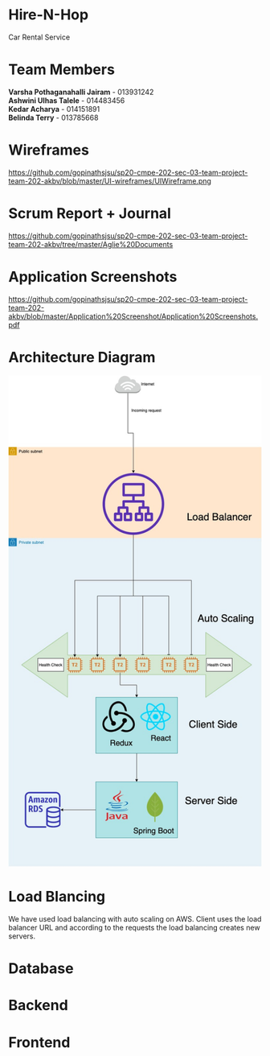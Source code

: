 # Hire-N-Hop
Car Rental Service

# Team Members

<b>Varsha Pothaganahalli Jairam</b> - 013931242 <br />
<b>Ashwini Ulhas Talele</b> - 014483456 <br />
<b>Kedar Acharya</b> - 014151891 <br/>
<b>Belinda Terry</b> - 013785668 <br />



# Wireframes
https://github.com/gopinathsjsu/sp20-cmpe-202-sec-03-team-project-team-202-akbv/blob/master/UI-wireframes/UIWireframe.png


# Scrum Report + Journal 
https://github.com/gopinathsjsu/sp20-cmpe-202-sec-03-team-project-team-202-akbv/tree/master/Aglie%20Documents


# Application Screenshots
https://github.com/gopinathsjsu/sp20-cmpe-202-sec-03-team-project-team-202-akbv/blob/master/Application%20Screenshot/Application%20Screenshots.pdf


<h1>Architecture Diagram</h1>

![Architecture diagram](Architecture.jpg)

# Load Blancing

We have used load balancing with auto scaling on AWS.
Client uses the load balancer URL and according to the requests the load balancing creates new servers.

# Database

# Backend

# Frontend
